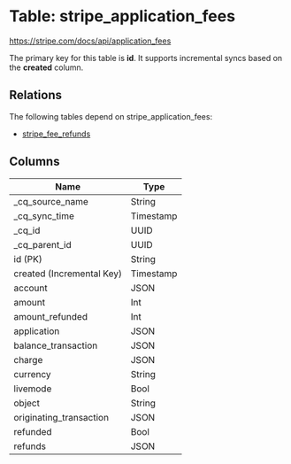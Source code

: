 # Table: stripe_application_fees

https://stripe.com/docs/api/application_fees

The primary key for this table is **id**.
It supports incremental syncs based on the **created** column.
## Relations

The following tables depend on stripe_application_fees:
  - [stripe_fee_refunds](stripe_fee_refunds)

## Columns

| Name          | Type          |
| ------------- | ------------- |
|_cq_source_name|String|
|_cq_sync_time|Timestamp|
|_cq_id|UUID|
|_cq_parent_id|UUID|
|id (PK)|String|
|created (Incremental Key)|Timestamp|
|account|JSON|
|amount|Int|
|amount_refunded|Int|
|application|JSON|
|balance_transaction|JSON|
|charge|JSON|
|currency|String|
|livemode|Bool|
|object|String|
|originating_transaction|JSON|
|refunded|Bool|
|refunds|JSON|